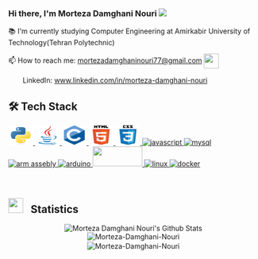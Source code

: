 ### Hi there, I'm Morteza Damghani Nouri <img src="https://github.com/TheDudeThatCode/TheDudeThatCode/blob/master/Assets/Hi.gif" width="29px">

<!--
**Morteza-Damghani-Nouri/Morteza-Damghani-Nouri** is a ✨ _special_ ✨ repository because its `README.md` (this file) appears on your GitHub profile.

Here are some ideas to get you started:

- 🔭 I’m currently working on ...
- 🌱 I’m currently learning ...
- 👯 I’m looking to collaborate on ...
- 🤔 I’m looking for help with ...
- 💬 Ask me about ...
- 📫 How to reach me: ...
- 😄 Pronouns: ...
- ⚡ Fun fact: ...
--> 

📚 I'm currently studying Computer Engineering at Amirkabir University of Technology(Tehran Polytechnic)

📫 How to reach me: mortezadamghaninouri77@gmail.com <img align="center" src="https://emojipedia-us.s3.amazonaws.com/source/skype/289/handshake_1f91d.png" width="30" height="30"/>

<img src="https://upload.wikimedia.org/wikipedia/commons/thumb/c/ca/LinkedIn_logo_initials.png/900px-LinkedIn_logo_initials.png?20140125013055" width="15" height="15" style="margin-left: 10px;">  LinkedIn: www.linkedin.com/in/morteza-damghani-nouri

## 🛠️ Tech Stack
<p align="left"> <a href="https://www.python.org" target="_blank" rel="noreferrer"> <img
      src="https://raw.githubusercontent.com/devicons/devicon/master/icons/python/python-original.svg" alt="python"
      width="50" height="40" /> </a> <a href="https://www.java.com" target="_blank" rel="noreferrer"> <img
      src="https://raw.githubusercontent.com/devicons/devicon/master/icons/java/java-original.svg" alt="java" width="50"
      height="40" /> </a> <a href="https://www.cprogramming.com/" target="_blank"
    rel="noreferrer"> <img src="https://raw.githubusercontent.com/devicons/devicon/master/icons/c/c-original.svg"
      alt="c" width="50" height="40" /> </a> <a href="https://www.w3.org/html/" target="_blank" rel="noreferrer"> <img
      src="https://raw.githubusercontent.com/devicons/devicon/master/icons/html5/html5-original-wordmark.svg"
      alt="html5" width="50" height="40" /> </a> <a href="https://www.w3schools.com/css/" target="_blank"
    rel="noreferrer"> <img
      src="https://raw.githubusercontent.com/devicons/devicon/master/icons/css3/css3-original-wordmark.svg" alt="css3"
      width="50" height="40" /> </a> <a href="https://www.w3schools.com/js" target="_blank"
    rel="noreferrer"> <img
      src="https://upload.wikimedia.org/wikipedia/commons/9/99/Unofficial_JavaScript_logo_2.svg"
      alt="javascript" width="50" height="40" /> </a> <a href="https://www.mysql.com/" target="_blank" rel="noreferrer"> <img
      src="https://www.vectorlogo.zone/logos/mysql/mysql-ar21.svg"
      alt="mysql" width="80" height="40" /> </a> <a href="https://azeria-labs.com/writing-arm-assembly-part-1/" rel="noreferrer"> <img
      src="https://www.arm.com/-/media/global/logos/Arm-logo-reverse-white.svg?h=175&w=300&hash=F5A828FC9C66575A911DF0B5CB3D04B4E8E5DC50&hash=F5A828FC9C66575A911DF0B5CB3D04B4E8E5DC50&rev=eaec4c52555444d88724efb836789ee2"
      alt="arm assebly" width="60" height="40" /> </a> <a href="https://www.arduino.cc/" target="_blank" rel="noreferrer">
    <img
      src="https://cdn.icon-icons.com/icons2/2699/PNG/512/arduino_logo_icon_168572.png"
      alt="arduino" width="100" height="40" /> </a><a href="https://racket-lang.org/" target="_blank"
    rel="noreferrer"> <img
      src="https://racket-lang.org/logo-and-text-1-2.png"
      width="100" height="40" />  </a><a href="https://www.linux.org/" target="_blank"
    rel="noreferrer"> <img
      src="https://upload.wikimedia.org/wikipedia/commons/thumb/3/35/Tux.svg/800px-Tux.svg.png"
      alt="linux" width="50" height="40" /> </a><a href="https://www.docker.com/" target="_blank"
    rel="noreferrer"> <img
      src="https://www.docker.com/wp-content/uploads/2022/05/Docker_Temporary_Image_Google_Blue_1080x1080_v1.png"
      alt="docker" width="70" height="40" /> </a>
          
</p>

<br>

## <img src="https://media.giphy.com/media/iY8CRBdQXODJSCERIr/giphy.gif" width="30" height="30" style="margin-right: 10px;"> Statistics
<p align="center">
  <img src="https://github-readme-stats.vercel.app/api?username=Morteza-Damghani-Nouri&show_icons=true&theme=dracula" alt="Morteza Damghani Nouri's Github Stats" height="300px" /><br />

<img src="https://github-readme-stats.vercel.app/api/top-langs?username=Morteza-Damghani-Nouri&langs_count=20&show_icons=true&locale=en&layout=compact&theme=algolia" alt="Morteza-Damghani-Nouri" height="300px"/>
      <br/>
<img align="center" src="https://github.com/Adam-pw/Adam-pw/blob/main/animation_500_kxa883sd.gif" alt="Morteza-Damghani-Nouri" height="400px"/>
</p>




